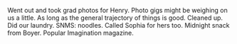 Went out and took grad photos for Henry. Photo gigs might be weighing on us a little. As long as the general trajectory of things is good. Cleaned up. Did our laundry. SNMS: noodles. Called Sophia for hers too. Midnight snack from Boyer. Popular Imagination magazine.